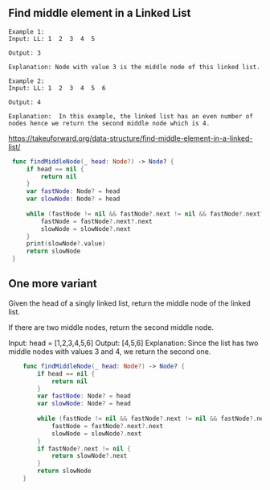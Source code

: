 
## Find middle element in a Linked List

```console
Example 1:
Input: LL: 1  2  3  4  5 

Output: 3

Explanation: Node with value 3 is the middle node of this linked list.

Example 2:
Input: LL: 1  2  3  4  5  6

Output: 4

Explanation:  In this example, the linked list has an even number of nodes hence we return the second middle node which is 4.
```


https://takeuforward.org/data-structure/find-middle-element-in-a-linked-list/

   ```swift
    func findMiddleNode(_ head: Node?) -> Node? {
        if head == nil {
            return nil
        }
        var fastNode: Node? = head
        var slowNode: Node? = head
        
        while (fastNode != nil && fastNode?.next != nil && fastNode?.next?.next != nil) {
            fastNode = fastNode?.next?.next
            slowNode = slowNode?.next
        }
        print(slowNode?.value)
        return slowNode
    }
   ```

## One more variant 

Given the head of a singly linked list, return the middle node of the linked list.

If there are two middle nodes, return the second middle node.

Input: head = [1,2,3,4,5,6]
Output: [4,5,6]
Explanation: Since the list has two middle nodes with values 3 and 4, we return the second one.

```swift
    func findMiddleNode(_ head: Node?) -> Node? {
        if head == nil {
            return nil
        }
        var fastNode: Node? = head
        var slowNode: Node? = head
        
        while (fastNode != nil && fastNode?.next != nil && fastNode?.next?.next != nil) {
            fastNode = fastNode?.next?.next
            slowNode = slowNode?.next
        }
        if fastNode?.next != nil {
            return slowNode?.next
        }
        return slowNode
    }
   ```